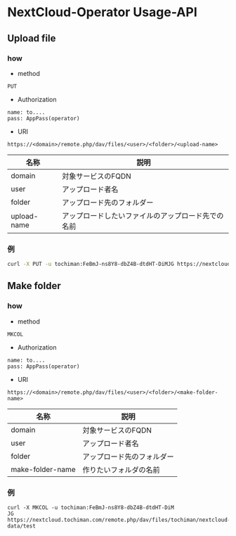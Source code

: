 # NextCloud-Operator Usage-API
## Upload file
### how
- method
```
PUT
```
- Authorization
```
name: to....
pass: AppPass(operator)
```
- URI
```
https://<domain>/remote.php/dav/files/<user>/<folder>/<upload-name>
```
|名称|説明|
|---|---|
| domain | 対象サービスのFQDN |
| user | アップロード者名 |
| folder | アップロード先のフォルダー |
| upload-name | アップロードしたいファイルのアップロード先での名前 |

### 例
```bash
curl -X PUT -u tochiman:FeBmJ-ns8Y8-dbZ4B-dtdHT-DiMJG https://nextcloud.tochiman.com/remote.php/dav/files/tochiman/nextcloud-data/main.py -T ./main.py
```

## Make folder
### how
- method
```
MKCOL
```
- Authorization
```
name: to....
pass: AppPass(operator)
```
- URI
```
https://<domain>/remote.php/dav/files/<user>/<folder>/<make-folder-name>
```
|名称|説明|
|---|---|
| domain | 対象サービスのFQDN |
| user | アップロード者名 |
| folder | アップロード先のフォルダー |
| make-folder-name | 作りたいフォルダの名前 |
### 例
```
curl -X MKCOL -u tochiman:FeBmJ-ns8Y8-dbZ4B-dtdHT-DiM
JG https://nextcloud.tochiman.com/remote.php/dav/files/tochiman/nextcloud-data/test
```
